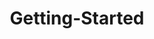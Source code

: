 ---
layout: post
title: Getting-Started
description: getting started
platform: aspnet-core
control: Grid
documentation: ug
---